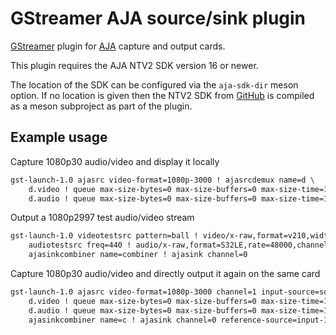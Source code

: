 # GStreamer AJA source/sink plugin

[GStreamer](https://gstreamer.freedesktop.org/) plugin for
[AJA](https://www.aja.com) capture and output cards.

This plugin requires the AJA NTV2 SDK version 16 or newer.

The location of the SDK can be configured via the `aja-sdk-dir` meson option.
If no location is given then the NTV2 SDK from
[GitHub](https://github.com/aja-video/ntv2.git) is compiled as a meson
subproject as part of the plugin.

## Example usage

Capture 1080p30 audio/video and display it locally

```sh
gst-launch-1.0 ajasrc video-format=1080p-3000 ! ajasrcdemux name=d \
    d.video ! queue max-size-bytes=0 max-size-buffers=0 max-size-time=1000000000 ! videoconvert ! autovideosink \
    d.audio ! queue max-size-bytes=0 max-size-buffers=0 max-size-time=1000000000 ! audioconvert ! audioresample ! autoaudiosink
```

Output a 1080p2997 test audio/video stream

```sh
gst-launch-1.0 videotestsrc pattern=ball ! video/x-raw,format=v210,width=1920,height=1080,framerate=30000/1001,interlace-mode=progressive ! timeoverlay ! timecodestamper ! combiner.video \
    audiotestsrc freq=440 ! audio/x-raw,format=S32LE,rate=48000,channels=16 ! audiobuffersplit output-buffer-duration=1/30 ! combiner.audio \
    ajasinkcombiner name=combiner ! ajasink channel=0
```

Capture 1080p30 audio/video and directly output it again on the same card

```sh
gst-launch-1.0 ajasrc video-format=1080p-3000 channel=1 input-source=sdi-1 audio-system=2 ! ajasrcdemux name=d \
    d.video ! queue max-size-bytes=0 max-size-buffers=0 max-size-time=1000000000 ! c.video \
    d.audio ! queue max-size-bytes=0 max-size-buffers=0 max-size-time=1000000000 ! c.audio \
    ajasinkcombiner name=c ! ajasink channel=0 reference-source=input-1
```
